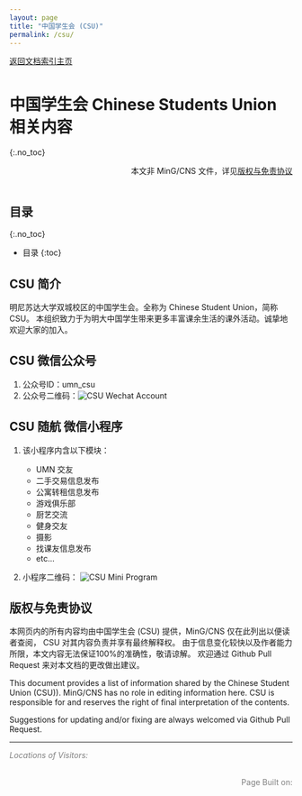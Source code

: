 ```yaml
---
layout: page
title: "中国学生会 (CSU)"
permalink: /csu/
---
```


<!-- Global site tag (gtag.js) - Google Analytics -->
<script async src="https://www.googletagmanager.com/gtag/js?id=G-4DT3EE5Z3Q"></script>
<script>
  window.dataLayer = window.dataLayer || [];
  function gtag(){dataLayer.push(arguments);}
  gtag('js', new Date());

  gtag('config', 'G-4DT3EE5Z3Q');
</script>
<script data-ad-client="ca-pub-3457849876540251" async src="https://pagead2.googlesyndication.com/pagead/js/adsbygoogle.js"></script>

<div style="padding-bottom: 6px">
<a href="http://www.mingcns.org">返回文档索引主页</a>
</div>

# 中国学生会 Chinese Students Union 相关内容
{:.no_toc}

<div align="right">
本文非 MinG/CNS 文件，详见<a href="#版权与免责协议">版权与免责协议</a><br>
</div><br>

## 目录
{:.no_toc}

* 目录
{:toc}


## CSU 简介
明尼苏达大学双城校区的中国学生会。全称为 Chinese Student Union，简称CSU。
本组织致力于为明大中国学生带来更多丰富课余生活的课外活动。诚挚地欢迎大家的加入。

## CSU 微信公众号
1. 公众号ID：umn_csu
1. 公众号二维码：![CSU Wechat Account](https://www.mingcns.org/images/csu/CSU_WeChat_QRcode.jpg)

## CSU 随航 微信小程序
1.  该小程序内含以下模块：
    * UMN 交友
    * 二手交易信息发布
    * 公寓转租信息发布
    * 游戏俱乐部
    * 厨艺交流
    * 健身交友
    * 摄影
    * 找课友信息发布
    * etc...

1. 小程序二维码： ![CSU Mini Program](https://www.mingcns.org/images/csu/CSU_MiniProgram.jpg)




## 版权与免责协议
本网页内的所有内容均由中国学生会 (CSU) 提供，MinG/CNS 仅在此列出以便读者查阅，
CSU 对其内容负责并享有最终解释权。
由于信息变化较快以及作者能力所限，本文内容无法保证100%的准确性，敬请谅解。
欢迎通过 Github Pull Request 来对本文档的更改做出建议。

This document provides a list of information shared by the Chinese Student Union (CSU)).
MinG/CNS has no role in editing information here. CSU is responsible
for and reserves the right of final interpretation of the contents.

Suggestions for updating and/or fixing are always welcomed via Github Pull Request.


---

_<font color="grey">Locations of Visitors: </font>_
<div style="width: 50%; ">
<script type='text/javascript' id='clustrmaps' src='//cdn.clustrmaps.com/map_v2.js?cl=ffffff&w=a&t=tt&d=6dgA5xsRget7ciqINHnS-LTZ2Bt67OdMGfiecR3Qa-8&cmo=ff7a00&cmn=ff0000&ct=ffffff&co=2d78ad'></script>
</div><br>

<div align="right" style="color: grey">
Page Built on:
<i><script type="text/javascript"> document.write(document.lastModified); </script></i>
</div>
